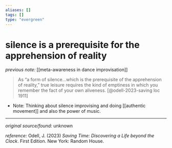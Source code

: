 ```yaml
---
aliases: []
tags: []
type: "evergreen"
---
```


# silence is a prerequisite for the apprehension of reality

_previous note:_ [[meta-awareness in dance improvisation]]

> As “a form of silence…which is the prerequisite of the apprehension of reality,” true leisure requires the kind of emptiness in which you remember the fact of your own aliveness. [@odell-2023-saving loc 1911]


- Note: Thinking about silence improvising and doing [[authentic movement]] and also the power of music.

---

_original source/found:_ unknown

_reference:_ Odell, J. (2023) _Saving Time: Discovering a Life beyond the Clock_. First Edition. New York: Random House.



